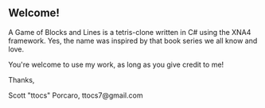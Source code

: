 <html>
<head>
<title>a game of blocks and lines README</title>
</head>
<body>
<h2>Welcome!</h2>
<p>A Game of Blocks and Lines is a tetris-clone written in C# using the XNA4 framework.  Yes, the name was inspired by that book series we all know and love.</p>
<p>You're welcome to use my work, as long as you give credit to me!</p>
<p>Thanks,</p>
<p>Scott "ttocs" Porcaro, ttocs7@gmail.com</p>
